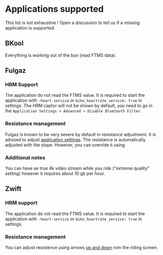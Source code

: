 # Applications supported

This list is not exhaustive ! 
Open a discussion to tell us if a missing application is supported.

## BKool
Everything is working out of the box (read FTMS data).


## Fulgaz

### HRM Support
The application do not read the FTMS value. It is required to start the application with `-heart-service` or `bike_heartrate_service: true` in settings.
The HRM captor will not be shown by default, you need to go in the `Application Settings > Advanced > Disable Bluetooth Filter`.

### Resistance management
Fulgaz is known to be very severe by default in resistance adjustment. It is advised to adjust [application settings](https://tempocyclist.com/2020/04/29/fulgaz-resistance-too-hard/).
The resistance is automatically adjusted with the slope. However, you can override it using 

### Additional notes 
You can have ae true 4k video stream while you ride ("extreme quality" setting) however it requires about 10 gb per hour.


## Zwift
### HRM support
The application do not read the FTMS value. It is required to start the application with `-heart-service` or `bike_heartrate_service: true` in settings.

### Resistance management
You can adjust resistence using arrows [up and down](img/21_zwift-resistance-buttons.jpg) rom the riding screen.

